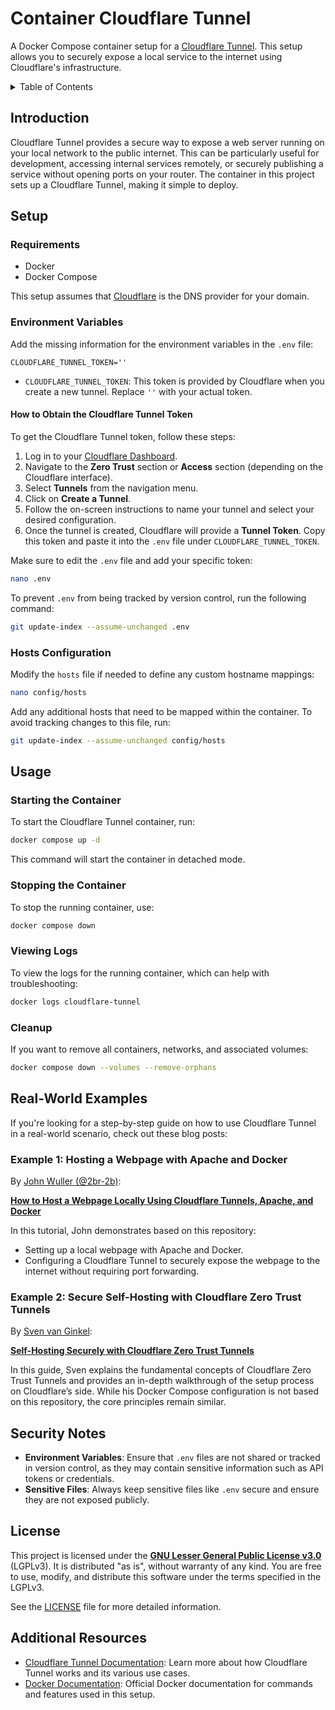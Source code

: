 # Container Cloudflare Tunnel

A Docker Compose container setup for a [Cloudflare Tunnel](https://developers.cloudflare.com/cloudflare-one/connections/connect-apps/). This setup allows you to securely expose a local service to the internet using Cloudflare's infrastructure.

<details>

<summary>Table of Contents</summary>

## Table of Contents

- [Container Cloudflare Tunnel](#container-cloudflare-tunnel)
  - [Table of Contents](#table-of-contents)
  - [Introduction](#introduction)
  - [Setup](#setup)
    - [Requirements](#requirements)
    - [Environment Variables](#environment-variables)
      - [How to Obtain the Cloudflare Tunnel Token](#how-to-obtain-the-cloudflare-tunnel-token)
    - [Hosts Configuration](#hosts-configuration)
  - [Usage](#usage)
    - [Starting the Container](#starting-the-container)
    - [Stopping the Container](#stopping-the-container)
    - [Viewing Logs](#viewing-logs)
    - [Cleanup](#cleanup)
  - [Real-World Examples](#real-world-examples)
    - [Example 1: Hosting a Webpage with Apache and Docker](#example-1-hosting-a-webpage-with-apache-and-docker)
    - [Example 2: Secure Self-Hosting with Cloudflare Zero Trust Tunnels](#example-2-secure-self-hosting-with-cloudflare-zero-trust-tunnels)
  - [Security Notes](#security-notes)
  - [License](#license)
  - [Additional Resources](#additional-resources)
  
</details>

## Introduction

Cloudflare Tunnel provides a secure way to expose a web server running on your local network to the public internet. This can be particularly useful for development, accessing internal services remotely, or securely publishing a service without opening ports on your router. The container in this project sets up a Cloudflare Tunnel, making it simple to deploy.

## Setup

### Requirements

- Docker
- Docker Compose

This setup assumes that [Cloudflare](https://www.cloudflare.com/) is the DNS provider for your domain.

### Environment Variables

Add the missing information for the environment variables in the `.env` file:

```env
CLOUDFLARE_TUNNEL_TOKEN=''
```

- `CLOUDFLARE_TUNNEL_TOKEN`: This token is provided by Cloudflare when you create a new tunnel. Replace `''` with your actual token.

#### How to Obtain the Cloudflare Tunnel Token

To get the Cloudflare Tunnel token, follow these steps:

1. Log in to your [Cloudflare Dashboard](https://dash.cloudflare.com/).
2. Navigate to the **Zero Trust** section or **Access** section (depending on the Cloudflare interface).
3. Select **Tunnels** from the navigation menu.
4. Click on **Create a Tunnel**.
5. Follow the on-screen instructions to name your tunnel and select your desired configuration.
6. Once the tunnel is created, Cloudflare will provide a **Tunnel Token**. Copy this token and paste it into the `.env` file under `CLOUDFLARE_TUNNEL_TOKEN`.

Make sure to edit the `.env` file and add your specific token:

```bash
nano .env
```

To prevent `.env` from being tracked by version control, run the following command:

```bash
git update-index --assume-unchanged .env
```

### Hosts Configuration

Modify the `hosts` file if needed to define any custom hostname mappings:

```bash
nano config/hosts
```

Add any additional hosts that need to be mapped within the container. To avoid tracking changes to this file, run:

```bash
git update-index --assume-unchanged config/hosts
```

## Usage

### Starting the Container

To start the Cloudflare Tunnel container, run:

```bash
docker compose up -d
```

This command will start the container in detached mode.

### Stopping the Container

To stop the running container, use:

```bash
docker compose down
```

### Viewing Logs

To view the logs for the running container, which can help with troubleshooting:

```bash
docker logs cloudflare-tunnel
```

### Cleanup

If you want to remove all containers, networks, and associated volumes:

```bash
docker compose down --volumes --remove-orphans
```

## Real-World Examples

If you're looking for a step-by-step guide on how to use Cloudflare Tunnel in a real-world scenario, check out these blog posts:

### Example 1: Hosting a Webpage with Apache and Docker

By [John Wuller (@2br-2b)](https://github.com/2br-2b):

[**How to Host a Webpage Locally Using Cloudflare Tunnels, Apache, and Docker**](https://codegito.xyz/2024/12/01/cloudflare-apache-docker/)

In this tutorial, John demonstrates based on this repository:

- Setting up a local webpage with Apache and Docker.
- Configuring a Cloudflare Tunnel to securely expose the webpage to the internet without requiring port forwarding.

### Example 2: Secure Self-Hosting with Cloudflare Zero Trust Tunnels

By [Sven van Ginkel](https://medium.com/@svenvanginkel):

[**Self-Hosting Securely with Cloudflare Zero Trust Tunnels**](https://medium.com/@svenvanginkel/self-hosting-securely-with-cloudflare-zero-trust-tunnels-0a9169378f78)

In this guide, Sven explains the fundamental concepts of Cloudflare Zero Trust Tunnels and provides an in-depth walkthrough of the setup process on Cloudflare’s side. While his Docker Compose configuration is not based on this repository, the core principles remain similar.

## Security Notes

- **Environment Variables**: Ensure that `.env` files are not shared or tracked in version control, as they may contain sensitive information such as API tokens or credentials.
- **Sensitive Files**: Always keep sensitive files like `.env` secure and ensure they are not exposed publicly.

## License

This project is licensed under the [**GNU Lesser General Public License v3.0**](https://www.gnu.org/licenses/lgpl-3.0.html) (LGPLv3).
It is distributed "as is", without warranty of any kind.
You are free to use, modify, and distribute this software under the terms specified in the LGPLv3.

See the [LICENSE](./LICENSE) file for more detailed information.

## Additional Resources

- [Cloudflare Tunnel Documentation](https://developers.cloudflare.com/cloudflare-one/connections/connect-apps/): Learn more about how Cloudflare Tunnel works and its various use cases.
- [Docker Documentation](https://docs.docker.com/): Official Docker documentation for commands and features used in this setup.

